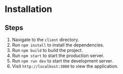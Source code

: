 # Installation

## Steps

1. Navigate to the `client` directory.
2. Run `npm install` to install the dependencies.
3. Run `npm build` to build the project.
4. Run `npm start` to start the production server.
5. Run `npm run dev` to start the development server.
6. Visit `http://localhost:3000` to view the application.